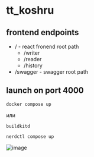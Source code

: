 # tt_koshru
## frontend endpoints
- / - react fronend root path
  - /writer
  - /reader
  - /history
- /swagger - swagger root path
## launch on port 4000
```
docker compose up
```
или
```
buildkitd
```
```
nerdctl compose up
```
![image](https://github.com/user-attachments/assets/d12c6fb6-12da-4b69-bada-89c41094916e)
